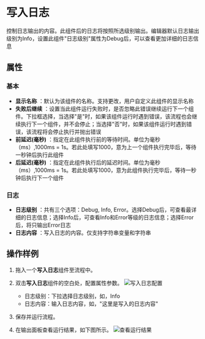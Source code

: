 # 写入日志

控制日志输出的内容。此组件后的日志将按照所选级别输出。编辑器默认日志输出级别为Info，设置此组件&quot;日志级别&quot;属性为Debug后，可以查看更加详细的日志信息

## 属性

### 基本

- **显示名称** ：默认为该组件的名称。支持更改，用户自定义此组件的显示名称
- **失败后继续** ：设置当此组件运行失败时，是否忽略此错误继续运行下一个组件。下拉框选择，当选择"是"时，如果该组件运行时遇到错误，该流程也会继续执行下一个组件，并不会停止；当选择"否"时，如果该组件运行时遇到错误，该流程将会停止执行并抛出错误
- **前延迟(毫秒)** ：指定在此组件执行前的等待时间。单位为毫秒（ms）,1000ms = 1s。若此处填写1000，意为上一个组件执行完毕后，等待一秒钟后执行此组件
- **后延迟(毫秒)** ：指定在此组件执行后的延迟时间。单位为毫秒（ms）,1000ms = 1s。若此处填写1000，意为此组件执行完毕后，等待一秒钟后执行下一个组件

### 日志

- **日志级别** ：共有三个选项：Debug,  Info, Error。选择Debug后，可查看最详细的日志信息；选择Info后，可查看Info和Error等级的日志信息；选择Error后，将只输出Error日志
- **日志内容** ：写入日志的内容。仅支持字符串变量和字符串

## 操作样例

1. 拖入一个**写入日志**组件至流程中。
2. 双击**写入日志**组件的空白处，配置属性参数。
   ![写入日志配置](https://docimages.blob.core.chinacloudapi.cn/images/Activities/writelogsetting20201221.png)  

    - 日志级别：下拉选择日志级别，如，Info
    - 日志内容：输入日志内容，如，"这里是写入的日志内容"
  
3. 保存并运行流程。
4. 在输出面板查看运行结果，如下图所示。
   ![查看运行结果](https://docimages.blob.core.chinacloudapi.cn/images/Activities/writelogoutput20201221.png)